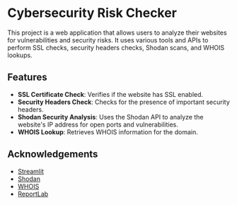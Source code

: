 # Cybersecurity Risk Checker

This project is a web application that allows users to analyze their websites for vulnerabilities and security risks. It uses various tools and APIs to perform SSL checks, security headers checks, Shodan scans, and WHOIS lookups.

## Features

- **SSL Certificate Check**: Verifies if the website has SSL enabled.
- **Security Headers Check**: Checks for the presence of important security headers.
- **Shodan Security Analysis**: Uses the Shodan API to analyze the website's IP address for open ports and vulnerabilities.
- **WHOIS Lookup**: Retrieves WHOIS information for the domain.

## Acknowledgements

- [Streamlit](https://streamlit.io/)
- [Shodan](https://www.shodan.io/)
- [WHOIS](https://pypi.org/project/whois/)
- [ReportLab](https://www.reportlab.com/)

